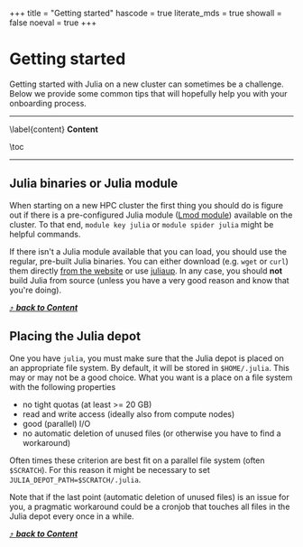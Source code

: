 +++
title = "Getting started"
hascode = true
literate_mds = true
showall = false
noeval = true
+++

# Getting started

Getting started with Julia on a new cluster can sometimes be a challenge. Below we provide some common tips that will hopefully help you with your onboarding process.

---

\label{content}
**Content**

\toc

---

## Julia binaries or Julia module

When starting on a new HPC cluster the first thing you should do is figure out if there is a pre-configured Julia module ([Lmod module](https://lmod.readthedocs.io/en/latest/010_user.html)) available on the cluster. To that end, `module key julia` or `module spider julia` might be helpful commands.

If there isn't a Julia module available that you can load, you should use the regular, pre-built Julia binaries. You can either download (e.g. `wget` or `curl`) them directly [from the website](https://julialang.org/downloads/) or use [juliaup](https://github.com/JuliaLang/juliaup). In any case, you should **not** build Julia from source (unless you have a very good reason and know that you're doing).

[⤴ _**back to Content**_](#content)

## Placing the Julia depot

One you have `julia`, you must make sure that the Julia depot is placed on an appropriate file system. By default, it will be stored in `$HOME/.julia`. This may or may not be a good choice. What you want is a place on a file system with the following properties
* no tight quotas (at least >= 20 GB)
* read and write access (ideally also from compute nodes)
* good (parallel) I/O
* no automatic deletion of unused files (or otherwise you have to find a workaround)

Often times these criterion are best fit on a parallel file system (often `$SCRATCH`). For this reason it might be necessary to set `JULIA_DEPOT_PATH=$SCRATCH/.julia`.

Note that if the last point (automatic deletion of unused files) is an issue for you, a pragmatic workaround could be a cronjob that touches all files in the Julia depot every once in a while.

[⤴ _**back to Content**_](#content)